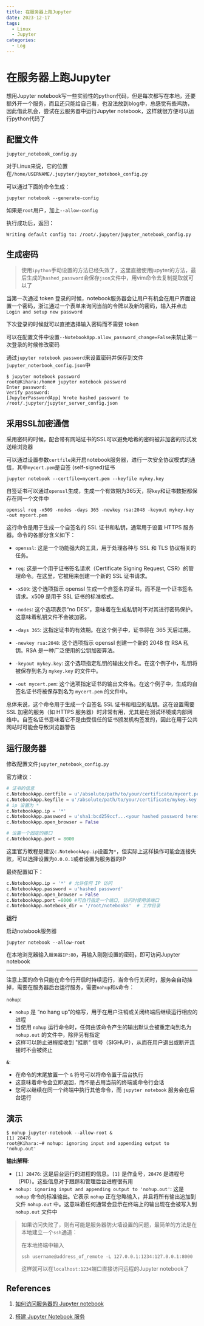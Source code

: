```yaml
---
title: 在服务器上跑Jupyter
date: 2023-12-17
tags: 
  - Linux
  - Jupyter
categories: 
  - Log
---
```


# 在服务器上跑Jupyter

想用Jupyter notebook写一些实验性的python代码，但是每次都写在本地，还要额外开一个服务，而且还只能给自己看，也没法放到blog中，总感觉有些鸡肋，因此借此机会，尝试在云服务器中运行Jupyter notebook，这样就很方便可以运行python代码了

<!-- more -->

## **配置文件**

`jupyter_notebook_config.py`

对于Linux来说，它的位置在`/home/USERNAME/.jupyter/jupyter_notebook_config.py`

可以通过下面的命令生成：

```shell
jupyter notebook --generate-config
```

如果是`root`用户，加上`--allow-config`

执行成功后，返回：

```shell
Writing default config to: /root/.jupyter/jupyter_notebook_config.py
```

## **生成密码**

> 使用`ipython`手动设置的方法已经失效了，这里直接使用jupyter的方法，最后生成的`hashed_password`会保存`json`文件中，用vim命令去复制提取就可以了

当第一次通过 token 登录的时候，notebook服务器会让用户有机会在用户界面设置一个密码，浙江通过一个表单来询问当前的令牌以及新的密码，输入并点击`Login and setup new password`

下次登录的时候就可以直接选择输入密码而不需要 token

可以在配置文件中设置`--NotebookApp.allow_password_change=False`来禁止第一次登录的时候修改密码

通过`jupyter notebook password`来设置密码并保存到文件`jupyter_noterbook_config.json`中



```shell
$ jupyter notebook password
root@Kihara:/home# jupyter notebook password
Enter password:
Verify password:
[JupyterPasswordApp] Wrote hashed password to /root/.jupyter/jupyter_server_config.json
```

## **采用SSL加密通信**

采用密码的时候，配合带有网站证书的SSL可以避免哈希的密码被非加密的形式发送给浏览器

可以通过设置参数`certfile`来开启notebook服务器，进行一次安全协议模式的通信，其中`mycert.pem`是自签 (self-signed)证书

```shell
jupyter notebook --certfile=mycert.pem --keyfile mykey.key
```

自签证书可以通过`openssl`生成，生成一个有效期为365天，将`key`和证书数据都保存在同一个文件中

```shell
openssl req -x509 -nodes -days 365 -newkey rsa:2048 -keyout mykey.key -out mycert.pem
```

这行命令是用于生成一个自签名的 SSL 证书和私钥，通常用于设置 HTTPS 服务器。命令的各部分含义如下：

- `openssl`: 这是一个功能强大的工具，用于处理各种与 SSL 和 TLS 协议相关的任务。

- `req`: 这是一个用于证书签名请求（Certificate Signing Request, CSR）的管理命令。在这里，它被用来创建一个新的 SSL 证书请求。

- `-x509`: 这个选项指示 openssl 生成一个自签名的证书，而不是一个证书签名请求。x509 是用于 SSL 证书的标准格式。

- `-nodes`: 这个选项表示“no DES”，意味着在生成私钥时不对其进行密码保护。这意味着私钥文件不会被加密。

- `-days 365`: 这指定证书的有效期。在这个例子中，证书将在 365 天后过期。

- `-newkey rsa:2048`: 这个选项指示 openssl 创建一个新的 2048 位 RSA 私钥。RSA 是一种广泛使用的公钥加密算法。

- `-keyout mykey.key`: 这个选项指定私钥的输出文件名。在这个例子中，私钥将被保存到名为 `mykey.key` 的文件中。

- `-out mycert.pem`: 这个选项指定证书的输出文件名。在这个例子中，生成的自签名证书将被保存到名为 `mycert.pem` 的文件中。

总体来说，这个命令用于生成一个自签名 SSL 证书和相应的私钥。这在设置需要 SSL 加密的服务（如 HTTPS 服务器）时非常有用，尤其是在测试环境或内部网络中。自签名证书意味着它不是由受信任的证书颁发机构签发的，因此在用于公共网站时可能会导致浏览器警告

## **运行服务器**

修改配置文件`jupyter_notebook_config.py`

官方建议：

```python
# 证书的信息
c.NotebookApp.certfile = u'/absolute/path/to/your/certificate/mycert.pem'
c.NotebookApp.keyfile = u'/absolute/path/to/your/certificate/mykey.key'
# ip 设置为 *
c.NotebookApp.ip = '*'
c.NotebookApp.password = u'sha1:bcd259ccf...<your hashed password here>'
c.NotebookApp.open_browser = False

# 设置一个固定的接口
c.NotebookApp.port = 8000
```

这里官方教程是建议`c.NotebookApp.ip`设置为`*`，但实际上这样操作可能会连接失败，可以选择设置为`0.0.0.1`或者设置为服务器的IP

最终配置如下：

```python
c.NotebookApp.ip = '*' # 允许任何 IP 访问
c.NotebookApp.password = u'hashed password'
c.NotebookApp.open_browser = False
c.NotebookApp.port =8000 #可自行指定一个端口, 访问时使用该端口
c.NotebookApp.notebook_dir = '/root/notebooks'  # 工作目录
```

**运行**

启动notebook服务器

```shell
jupyter notebook --allow-root
```

在本地浏览器输入`服务器IP:80`，再输入刚刚设置的密码，即可访问Jupyter notebook

---

注意上面的命令只能在命令行开启时持续运行，当命令行关闭时，服务会自动挂掉，需要在服务器后台运行服务，需要`nohup`和`&`命令：

`nohup`:

- `nohup` 是 “no hang up”的缩写，用于在用户注销或关闭终端后继续运行相应的进程
- 当使用 `nohup` 运行命令时，任何由该命令产生的输出默认会被重定向到名为 `nohup.out` 的文件中，除非另有指定
- 这样可以防止进程接收到 "挂断" 信号（SIGHUP），从而在用户退出或断开连接时不会被终止

**`&`**:

- 在命令的末尾放置一个 `&` 符号可以将命令置于后台执行
- 这意味着命令会立即返回，而不是占用当前的终端或命令行会话
- 您可以继续在同一个终端中执行其他命令，而 `jupyter notebook` 服务会在后台运行



## **演示**

```shell
$ nohup jupyter-notebook --allow-root &
[1] 28476
root@Kihara:~# nohup: ignoring input and appending output to 'nohup.out'
```

**输出解释**:

- `[1] 28476`: 这是后台运行的进程的信息。`[1]` 是作业号，`28476` 是进程号（PID）。这些信息对于跟踪和管理后台进程很有用
- `nohup: ignoring input and appending output to 'nohup.out'`: 这是 `nohup` 命令的标准输出。它表示 `nohup` 正在忽略输入，并且将所有输出追加到文件 `nohup.out` 中。这意味着任何通常会显示在终端上的输出现在会被写入到 `nohup.out` 文件中



> 如果访问失败了，则有可能是服务器防火墙设置的问题，最简单的方法是在本地建立一个`ssh`通道：
>
> 在本地终端中输入
>
> ```shell
> ssh username@address_of_remote -L 127.0.0.1:1234:127.0.0.1:8000
> ```
>
> 这样就可以在`localhost:1234`端口直接访问远程的Jupyter notebook了



## References

1. [如何访问服务器的 Jupyter notebook](https://zhuanlan.zhihu.com/p/69869583)

2. [搭建 Jupyter Notebook 服务](https://developer.aliyun.com/article/1247401)